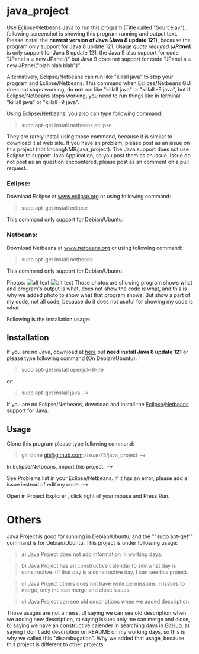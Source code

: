 # java_project
Use Eclipse/Netbeans Java to run this program (Title called "Sourcejav"), following screenshot is showing this program running and output text. Please install the **newest version of Java (Java 8 update 121)**, because the program only support for Java 8 update 121. Usage *quote required (**JPanel**)* is only support for Java 8 update 121, the Java 9 also support for code "JPanel a = new JPanel()" but Java 9 does not support for code "JPanel a = new JPanel("blah blah blah")".

Alternatively, Eclipse/Netbeans can run like "killall java" to stop your program and Eclipse/Netbeans. This command when Eclipse/Netbeans GUI does not stops working,  do **not** run like "killall java" or "killall -9 java", but if Eclipse/Netbeans stops working, you need to run things like in terminal "killall java" or "killall -9 java". 

Using Eclipse/Netbeans, you also can type following command:

> sudo apt-get install netbeans eclipse

They are rarely install using those command, because it is similar to download it at web site. If you have an problem, please post as an issue on this project (not lincongNMR/java_project). The Java support does not use Eclipse to support Java Application, so you post them as an issue. Issue do not post as an question encountered, please post as an comment on a pull request.

### Eclipse:
Download Eclipse at www.eclipse.org or using following command:
> sudo apt-get install eclipse

This command only support for Debian/Ubuntu.
### Netbeans:
Download Netbeans at www.netbeans.org or using following command:
> sudo apt-get install netbeans

This command only support for Debian/Ubuntu.

Photos:
![alt text](0a.png "S1: Showing this program's photo.")
![alt text](0b.png "S2: Showing written in Java's codes and output text.")
Those photos are showing program shows what and program's output is what, does not show the code is what, and this is why we added photo to show what that program shows. But show a part of my code, not all code, because do it does not useful for showing my code is what.

Following is the installation usage:
## Installation
If you are no Java, download at [here](www.java.com/download) but **need install Java 8 update 121** or please type following command (On Debian/Ubuntu):

> sudo apt-get install openjdk-8-jre

or:

> sudo apt-get install java -->

If you are no Eclipse/Netbeans, download and install the [Eclipse](www.eclipse.org/)/[Netbeans](www.netbeans.org/) support for Java.

## Usage 

Clone this program please type following command:
> git clone git@github.com:zixuan75/java_project -->

In Eclipse/Netbeans, import this project. --> 

See Problems list in your Eclipse/Netbeans. If it has an error, please add a issue instead of edit my code. -->

Open in Project Explorer , click right of your mouse and Press Run.

# Others
Java Project is good for running in Debian/Ubuntu, and the ""sudo apt-get"" command is for Debian/Ubuntu. This project is under following usage:

>   a) Java Project does not add information in working days.
 
>   b) Java Project has an constructive calendar to see what day is constructive. (If that day is a constructive day, I can see this project. 
 
>   c) Java Project others does not have write permissions in issues to merge, only me can merge and close issues.
 
>   d) Java Project can see old descriptions when we added description.
  
Those usages are not a mess, d) saying we can see old description when we adding new description, c) saying issues only me can merge and close, b) saying we have an constructive calender in searching days in [GitHub](https://github.com). a) saying I don't add description on README on my working days, so this is why we called this "disambugation". Why we added that usage, because this project is different to other projects.
